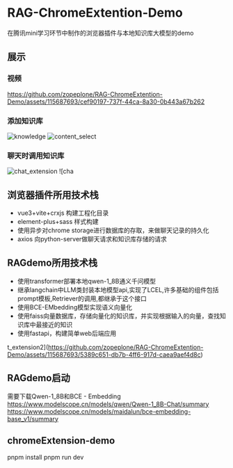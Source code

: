 # RAG-ChromeExtention-Demo
在腾讯mini学习环节中制作的浏览器插件与本地知识库大模型的demo

## 展示
### 视频

https://github.com/zopeplone/RAG-ChromeExtention-Demo/assets/115687693/cef90197-737f-44ca-8a30-0b443a67b262

### 添加知识库
![knowledge](https://github.com/zopeplone/RAG-ChromeExtention-Demo/assets/115687693/015fb7d7-7c29-4b32-98cc-8916beb36943)
![content_select](https://github.com/zopeplone/RAG-ChromeExtention-Demo/assets/115687693/bfad8150-7cd1-4ad1-b468-7220f2d268d2)
### 聊天时调用知识库
![chat_extension](https://github.com/zopeplone/RAG-ChromeExtention-Demo/assets/115687693/ba5dbf4f-cfbf-428c-9d3d-38cb0e2b05f9)
![cha


## 浏览器插件所用技术栈
* vue3+vite+crxjs 构建工程化目录
* element-plus+sass 样式构建
* 使用异步对chrome storage进行数据库的存取，来做聊天记录的持久化
* axios 向python-server做聊天请求和知识库存储的请求

## RAGdemo所用技术栈
* 使用transformer部署本地qwen-1_8B通义千问模型
* 继承langchain中LLM类封装本地模型api,实现了LCEL,许多基础的组件包括prompt模板,Retriever的调用,都继承于这个接口
* 使用BCE-EMbedding模型实现语义向量化
* 使用faiss向量数据库，存储向量化的知识库，并实现根据输入的向量，查找知识库中最接近的知识
* 使用fastapi，构建简单web后端应用

t_extension2](https://github.com/zopeplone/RAG-ChromeExtention-Demo/assets/115687693/5389c651-db7b-4ff6-917d-caea9aef4d8c)

## RAGdemo启动
需要下载Qwen-1_8B和BCE - Embedding
https://www.modelscope.cn/models/qwen/Qwen-1_8B-Chat/summary
https://www.modelscope.cn/models/maidalun/bce-embedding-base_v1/summary
## chromeExtension-demo
pnpm install
pnpm run dev
